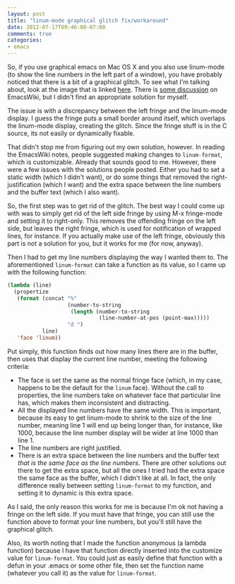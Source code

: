 ```yaml
---
layout: post
title: "linum-mode graphical glitch fix/workaround"
date: 2012-07-17T09:46:00-07:00
comments: true
categories:
- emacs
---
```

So, if you use graphical emacs on Mac OS X and you also use linum-mode (to show the line numbers in the left part of a window), you have probably noticed that there is a bit of a graphical glitch. To see what I'm talking about, look at the image that is linked [here](http://i.imgur.com/mt28I.png). There is [some discussion](http://emacswiki.org/emacs/LineNumbers#toc5) on EmacsWiki, but I didn't find an appropriate solution for myself.
<!--more-->
The issue is with a discrepancy between the left fringe and the linum-mode display. I guess the fringe puts a small border around itself, which overlaps the linum-mode display, creating the glitch. Since the fringe stuff is in the C source, its not easily or dynamically fixable.

That didn't stop me from figuring out my own solution, however. In reading the EmacsWiki notes, people suggested making changes to `linum-format`, which is customizable. Already that sounds good to me. However, there were a few issues with the solutions people posted. Either you had to set a static width (which I didn't want), or do some things that removed the right-justification (which I want) and the extra space between the line numbers and the buffer text (which I also want).

So, the first step was to get rid of the glitch. The best way I could come up with was to simply get rid of the left side fringe by using M-x fringe-mode and setting it to right-only. This removes the offending fringe on the left side, but leaves the right fringe, which is used for notification of wrapped lines, for instance. If you actually make use of the left fringe, obviously this part is not a solution for you, but it works for me (for now, anyway).

Then I had to get my line numbers displaying the way I wanted them to. The aforementioned `linum-format` can take a function as its value, so I came up with the following function:

```cl
(lambda (line)
  (propertize
   (format (concat "%"
                   (number-to-string
                    (length (number-to-string
                             (line-number-at-pos (point-max)))))
                   "d ")
           line)
   'face 'linum))
```

Put simply, this function finds out how many lines there are in the buffer, then uses that display the current line number, meeting the following criteria:

* The face is set the same as the normal fringe face (which, in my case, happens to be the default for the `linum` face). Without the call to properties, the line numbers take on whatever face that particular line has, which makes them inconsistent and distracting.
* All the displayed line numbers have the same width. This is important, because its easy to get linum-mode to shrink to the size of the line number, meaning line 1 will end up being longer than, for instance, like 1000, because the line number display will be wider at line 1000 than line 1.
* The line numbers are right justified.
* There is an extra space between the line numbers and the buffer text *that is the same face as the line numbers*. There are other solutions out there to get the extra space, but all the ones I tried had the extra space the same face as the buffer, which I didn't like at all. In fact, the only difference really between setting `linum-format` to my function, and setting it to dynamic is this extra space.

As I said, the only reason this works for me is because I'm ok not having a fringe on the left side. If you must have that fringe, you can still use the function above to format your line numbers, but you'll still have the graphical glitch.

Also, its worth noting that I made the function anonymous (a lambda function) because I have that function directly inserted into the customize value for `linum-format`. You could just as easily define that function with a defun in your .emacs or some other file, then set the function name (whatever you call it) as the value for `linum-format`.

